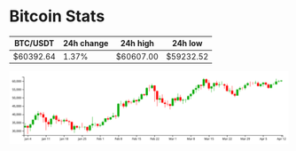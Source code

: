 # Bitcoin Stats

BTC/USDT|24h change|24h high|24h low|
|---|---|---|---|
|$60392.64|1.37%|$60607.00|$59232.52|

<img src="./chart.svg">
